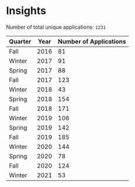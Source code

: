 
# Insights

Number of total unique applications: `1231`

| Quarter | Year | Number of Applications |
| --- | --- | --- |
| Fall | 2016 | 81 |
| Winter | 2017 | 91 |
| Spring | 2017 | 88 |
| Fall | 2017 | 123 |
| Winter | 2018 | 43 |
| Spring | 2018 | 154 |
| Fall | 2018 | 171 |
| Winter | 2019 | 106 |
| Spring | 2019 | 142 |
| Fall | 2019 | 185 |
| Winter | 2020 | 144 |
| Spring | 2020 | 78 |
| Fall | 2020 | 124 |
| Winter | 2021 | 53 |
